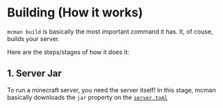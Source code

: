 # Building (How it works)

`mcman build` is basically the most important command it has. It, of couse, builds your server.

Here are the steps/stages of how it does it:

## 1. Server Jar

To run a minecraft server, you need the server itself! In this stage, mcman basically downloads the `jar` property on the [`server.toml`](../reference/server.toml.md)


